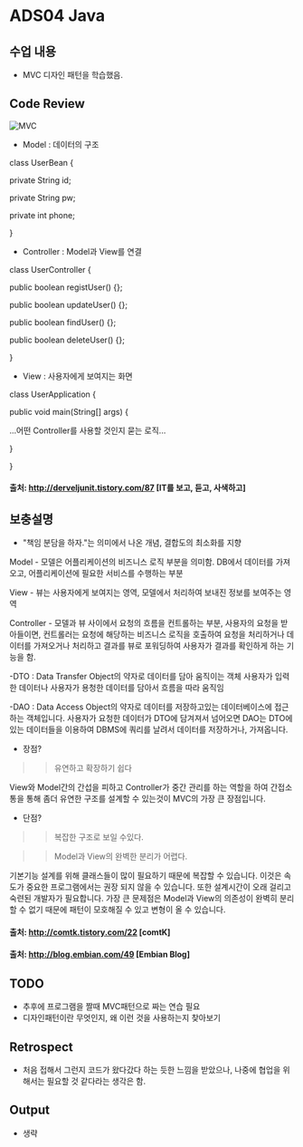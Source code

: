 # ADS04 Java 

## 수업 내용
- MVC 디자인 패턴을 학습했음.

## Code Review


![MVC](http://cfile3.uf.tistory.com/image/2309334953E48F84158AD5)


- Model : 데이터의 구조

class UserBean {

private String id;

private String pw;

private int phone;

}

- Controller : Model과 View를 연결

class UserController {

public boolean registUser() {};

public boolean updateUser() {};

public boolean findUser() {};

public boolean deleteUser() {};

}

- View : 사용자에게 보여지는 화면 

class UserApplication {

public void main(String[] args) {


...어떤 Controller를 사용할 것인지 묻는 로직...


}

}



#### 출처: http://derveljunit.tistory.com/87 [IT를 보고, 듣고, 사색하고]


## 보충설명

- "책임 분담을 하자."는 의미에서 나온 개념, 결합도의 최소화를 지향

Model - 모델은 어플리케이션의 비즈니스 로직 부분을 의미함. DB에서 데이터를 가져오고, 어플리케이션에 필요한 서비스를 수행하는 부분

View - 뷰는 사용자에게 보여지는 영역, 모델에서 처리하여 보내진 정보를 보여주는 영역

Controller - 모델과 뷰 사이에서 요청의 흐름을 컨트롤하는 부분, 사용자의 요청을 받아들이면, 컨트롤러는 요청에 해당하는 비즈니스 로직을 호출하여 요청을 처리하거나 데이터를 가져오거나 처리하고 결과를 뷰로 포워딩하여 사용자가 결과를 확인하게 하는 기능을 함.


-DTO : Data Transfer Object의 약자로 데이터를 담아 움직이는 객체
사용자가 입력한 데이터나 사용자가 용청한 데이터를 담아서 흐름을 따라 움직임

-DAO : Data Access Object의 약자로 데이터를 저장하고있는 데이터베이스에 접근하는 객체입니다.
사용자가 요청한 데이터가 DTO에 담겨져서 넘어오면 DAO는 DTO에 있는 데이터들을 이용하여 DBMS에 쿼리를 날려서 데이터를 저장하거나, 가져옵니다. 

- 장점?

>> 유연하고 확장하기 쉽다

View와 Model간의 간섭을 피하고 Controller가 중간 관리를 하는 역할을 하여 간접소통을 통해 좀더 유연한 구조를 설계할 수 있는것이 MVC의 가장 큰 장점입니다.

- 단점?

>> 복잡한 구조로 보일 수있다.

>> Model과 View의 완벽한 분리가 어렵다.

기본기능 설계를 위해 클래스들이 많이 필요하기 때문에 복잡할 수 있습니다. 이것은 속도가 중요한 프로그램에서는 권장 되지 않을 수 있습니다. 또한 설계시간이 오래 걸리고 숙련된 개발자가 필요합니다. 
가장 큰 문제점은 Model과 View의 의존성이 완벽히 분리 할 수 없기 때문에 패턴이 모호해질 수 있고 변형이 올 수 있습니다.



#### 출처: http://comtk.tistory.com/22 [comtK]
#### 출처: http://blog.embian.com/49 [Embian Blog]


## TODO

- 추후에 프로그램을 짤때 MVC패턴으로 짜는 연습 필요
- 디자인패턴이란 무엇인지, 왜 이런 것을 사용하는지 찾아보기


## Retrospect

- 처음 접해서 그런지 코드가 왔다갔다 하는 듯한 느낌을 받았으나, 나중에 협업을 위해서는 필요할 것 같다라는 생각은 함.


## Output
- 생략

